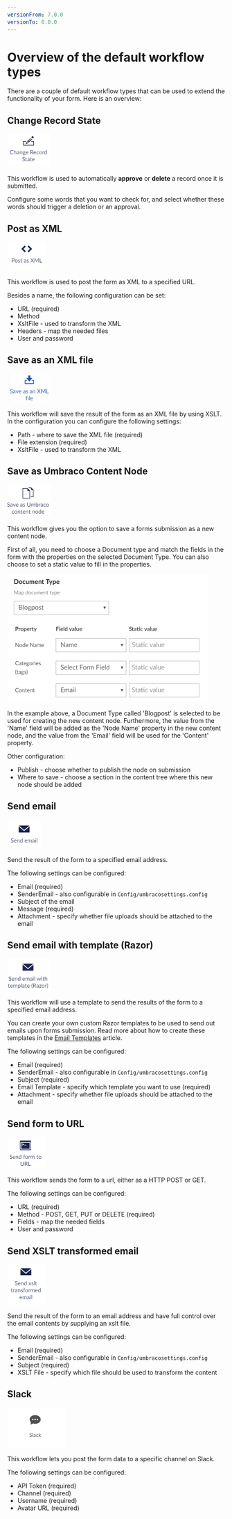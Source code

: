 ```yaml
---
versionFrom: 7.0.0
versionTo: 8.0.0
---
```


# Overview of the default workflow types

There are a couple of default workflow types that can be used to extend the functionality of your form. Here is an overview:

## Change Record State

![Change Record state](images/change-record-state.png)

This workflow is used to automatically **approve** or **delete** a record once it is submitted.

Configure some words that you want to check for, and select whether these words should trigger a deletion or an approval.

## Post as XML

![Post as XML](images/post-as-xml.png)

This workflow is used to post the form as XML to a specified URL.

Besides a name, the following configuration can be set:

* URL (required)
* Method
* XsltFile - used to transform the XML
* Headers - map the needed files
* User and password

## Save as an XML file

![Save as XML](images/save-as-an-xml-file.png)

This workflow will save the result of the form as an XML file by using XSLT.
In the configuration you can configure the following settings:

* Path - where to save the XML file (required)
* File extension (required)
* XsltFile - used to transform the XML

## Save as Umbraco Content Node

![Save as content node](images/save-as-content-node.png)

This workflow gives you the option to save a forms submission as a new content node.

First of all, you need to choose a Document type and match the fields in the form with the properties on the selected Document Type. You can also choose to set a static value to fill in the properties.

![Save as content node](images/create-new-node.png)

In the example above, a Document Type called 'Blogpost' is selected to be used for creating the new content node. Furthermore, the value from the 'Name' field will be added as the 'Node Name' property in the new content node, and the value from the 'Email' field will be used for the 'Content' property.

Other configuration:

* Publish - choose whether to publish the node on submission
* Where to save - choose a section in the content tree where this new node should be added

## Send email

![Send email](images/send-email.png)

Send the result of the form to a specified email address.

The following settings can be configured:

* Email (required)
* SenderEmail - also configurable in `Config/umbracosettings.config`
* Subject of the email
* Message (required)
* Attachment - specify whether file uploads should be attached to the email

## Send email with template (Razor)

![Send email with template](images/send-email-razor.png)

This workflow will use a template to send the results of the form to a specified email address.

You can create your own custom Razor templates to be used to send out emails upon forms submission. Read more about how to create these templates in the [Email Templates](../../../Developer/Email-Templates) article.

The following settings can be configured:

* Email (required)
* SenderEmail - also configurable in `Config/umbracosettings.config`
* Subject (required)
* Email Template - specify which template you want to use (required)
* Attachment - specify whether file uploads should be attached to the email

## Send form to URL

![Send to URL](images/send-to-URL.png)

This workflow sends the form to a url, either as a HTTP POST or GET.

The following settings can be configured:

* URL (required)
* Method - POST, GET, PUT or DELETE (required)
* Fields - map the needed fields
* User and password

## Send XSLT transformed email

![Send XSLT Email](images/xslt-email.png)

Send the result of the form to an email address and have full control over the email contents by supplying an xslt file.

The following settings can be configured:

* Email (required)
* SenderEmail - also configurable in `Config/umbracosettings.config`
* Subject (required)
* XSLT File - specify which file should be used to transform the content

## Slack

![Send to Slack](images/email-slack.png)

This workflow lets you post the form data to a specific channel on Slack.

The following settings can be configured:

* API Token (required)
* Channel (required)
* Username (required)
* Avatar URL (required)
